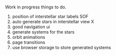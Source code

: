 Work in progress
things to do.
1. position of interstellar star labels SOF
2. auto generate stars in interstellar view X 
3. good navigation ui
4. generate systems for the stars 
5. orbit animations
6. page transitions
7. use browser storage to store generated systems 